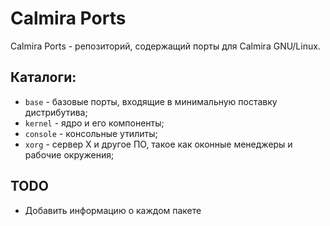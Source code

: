 # Calmira Ports

Calmira Ports - репозиторий, содержащий порты для Calmira GNU/Linux.

## Каталоги:
* `base` - базовые порты, входящие в минимальную поставку дистрибутива;
* `kernel` - ядро и его компоненты;
* `console` - консольные утилиты;
* `xorg` - сервер X и другое ПО, такое как оконные менеджеры и рабочие окружения;

## TODO
* Добавить информацию о каждом пакете
